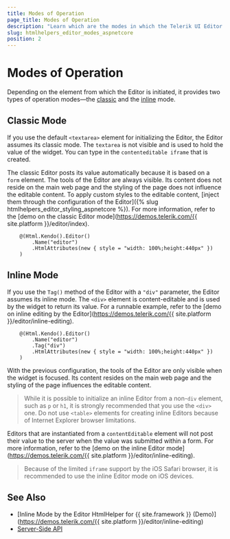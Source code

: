 ```yaml
---
title: Modes of Operation
page_title: Modes of Operation
description: "Learn which are the modes in which the Telerik UI Editor component for {{ site.framework }} (MVC 6 or {{ site.framework }} MVC) operates."
slug: htmlhelpers_editor_modes_aspnetcore
position: 2
---
```


# Modes of Operation

Depending on the element from which the Editor is initiated, it provides two types of operation modes&mdash;the [classic](#classic-mode) and the [inline](#inline-mode) mode.   

## Classic Mode

If you use the default `<textarea>` element for initializing the Editor, the Editor assumes its classic mode. The `textarea` is not visible and is used to hold the value of the widget. You can type in the `contenteditable iframe` that is created.

The classic Editor posts its value automatically because it is based on a `form` element. The tools of the Editor are always visible. Its content does not reside on the main web page and the styling of the page does not influence the editable content. To apply custom styles to the editable content, [inject them through the configuration of the Editor]({% slug htmlhelpers_editor_styling_aspnetcore %}). For more information, refer to the [demo on the classic Editor mode](https://demos.telerik.com/{{ site.platform }}/editor/index).

```HtmlHelper
    @(Html.Kendo().Editor()
        .Name("editor")
        .HtmlAttributes(new { style = "width: 100%;height:440px" })
    )
```

## Inline Mode

If you use the `Tag()` method of the Editor with a `"div"` parameter, the Editor assumes its inline mode. The `<div>` element is content-editable and is used by the widget to return its value. For a runnable example, refer to the [demo on inline editing by the Editor](https://demos.telerik.com/{{ site.platform }}/editor/inline-editing).

```HtmlHelper
    @(Html.Kendo().Editor()
        .Name("editor")
        .Tag("div")
        .HtmlAttributes(new { style = "width: 100%;height:440px" })
    )
```

With the previous configuration, the tools of the Editor are only visible when the widget is focused. Its content resides on the main web page and the styling of the page influences the editable content.

> While it is possible to initialize an inline Editor from a non-`div` element, such as `p` or `h1`, it is strongly recommended that you use the `<div>` one. Do not use `<table>` elements for creating inline Editors because of Internet Explorer browser limitations.

Editors that are instantiated from a `contentEditable` element will not post their value to the server when the value was submitted within a form. For more information, refer to the [demo on the inline Editor mode](https://demos.telerik.com/{{ site.platform }}/editor/inline-editing).

> Because of the limited `iframe` support by the iOS Safari browser, it is recommended to use the inline Editor mode on iOS devices.

## See Also

* [Inline Mode by the Editor HtmlHelper for {{ site.framework }} (Demo)](https://demos.telerik.com/{{ site.platform }}/editor/inline-editing)
* [Server-Side API](/api/editor)
